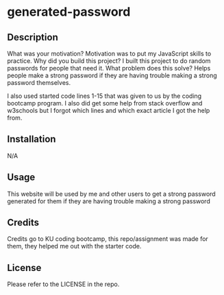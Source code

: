 # generated-password
## Description

What was your motivation? Motivation was to put my JavaScript skills to practice.
Why did you build this project? I built this project to do random passwords for people that need it.
What problem does this solve? Helps people make a strong password if they are having trouble making a strong password themselves.

I also used started code lines 1-15 that was given to us by the coding bootcamp program.
I also did get some help from stack overflow and w3schools but I forgot which lines and which exact article I got the help from.

## Installation

N/A

## Usage

This website will be used by me and other users to get a strong password generated for them if they are having trouble making a strong password

## Credits

Credits go to KU coding bootcamp, this repo/assignment was made for them, they helped me out with the starter code.

## License

Please refer to the LICENSE in the repo.
